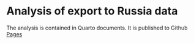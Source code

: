 # Analysis of export to Russia data

The analysis is contained in Quarto documents. It is published to Github [Pages](https://vzemlys.github.io/ruimpeks/)
